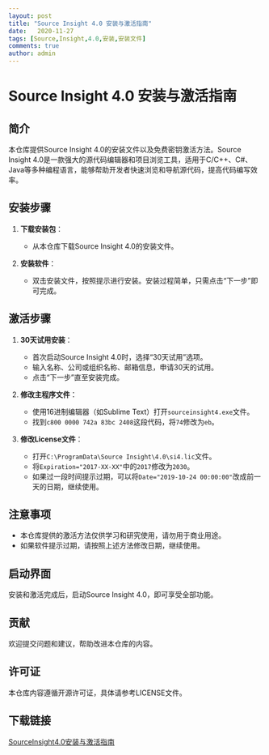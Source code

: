 ```yaml
---
layout: post
title: "Source Insight 4.0 安装与激活指南"
date:   2020-11-27
tags: [Source,Insight,4.0,安装,安装文件]
comments: true
author: admin
---
```

# Source Insight 4.0 安装与激活指南

## 简介

本仓库提供Source Insight 4.0的安装文件以及免费密钥激活方法。Source Insight 4.0是一款强大的源代码编辑器和项目浏览工具，适用于C/C++、C#、Java等多种编程语言，能够帮助开发者快速浏览和导航源代码，提高代码编写效率。

## 安装步骤

1. **下载安装包**：
   - 从本仓库下载Source Insight 4.0的安装文件。

2. **安装软件**：
   - 双击安装文件，按照提示进行安装。安装过程简单，只需点击“下一步”即可完成。

## 激活步骤

1. **30天试用安装**：
   - 首次启动Source Insight 4.0时，选择“30天试用”选项。
   - 输入名称、公司或组织名称、邮箱信息，申请30天的试用。
   - 点击“下一步”直至安装完成。

2. **修改主程序文件**：
   - 使用16进制编辑器（如Sublime Text）打开`sourceinsight4.exe`文件。
   - 找到`c800 0000 742a 83bc 2408`这段代码，将`74`修改为`eb`。

3. **修改License文件**：
   - 打开`C:\ProgramData\Source Insight\4.0\si4.lic`文件。
   - 将`Expiration="2017-XX-XX"`中的`2017`修改为`2030`。
   - 如果过一段时间提示过期，可以将`Date="2019-10-24 00:00:00"`改成前一天的日期，继续使用。

## 注意事项

- 本仓库提供的激活方法仅供学习和研究使用，请勿用于商业用途。
- 如果软件提示过期，请按照上述方法修改日期，继续使用。

## 启动界面

安装和激活完成后，启动Source Insight 4.0，即可享受全部功能。

## 贡献

欢迎提交问题和建议，帮助改进本仓库的内容。

## 许可证

本仓库内容遵循开源许可证，具体请参考LICENSE文件。

## 下载链接

[SourceInsight4.0安装与激活指南](https://pan.quark.cn/s/63531ca939bc)